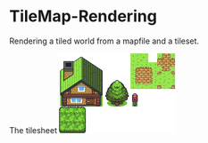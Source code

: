 # TileMap-Rendering
Rendering a tiled world from a mapfile and a tileset. 

The tilesheet
![tileset](tilemap.png)

